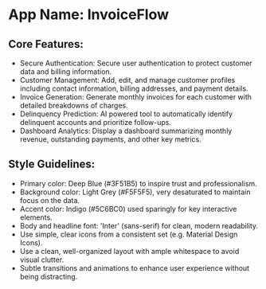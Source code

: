 # **App Name**: InvoiceFlow

## Core Features:

- Secure Authentication: Secure user authentication to protect customer data and billing information.
- Customer Management: Add, edit, and manage customer profiles including contact information, billing addresses, and payment details.
- Invoice Generation: Generate monthly invoices for each customer with detailed breakdowns of charges.
- Delinquency Prediction: AI powered tool to automatically identify delinquent accounts and prioritize follow-ups.
- Dashboard Analytics: Display a dashboard summarizing monthly revenue, outstanding payments, and other key metrics.

## Style Guidelines:

- Primary color: Deep Blue (#3F51B5) to inspire trust and professionalism.
- Background color: Light Grey (#F5F5F5), very desaturated to maintain focus on the data.
- Accent color: Indigo (#5C6BC0) used sparingly for key interactive elements.
- Body and headline font: 'Inter' (sans-serif) for clean, modern readability.
- Use simple, clear icons from a consistent set (e.g. Material Design Icons).
- Use a clean, well-organized layout with ample whitespace to avoid visual clutter.
- Subtle transitions and animations to enhance user experience without being distracting.